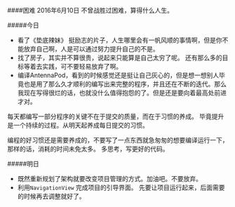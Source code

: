 ####困难 2016年6月10日
不曾战胜过困难，算得什么人生。

#####今日
+ 看了《垫底辣妹》 挺励志的片子，人生哪里会有一帆风顺的事情啊，但是你不能放弃自己啊，人是可以通过努力提升自己的不是。
+ 找了房子，其实并不算很贵，说起来只能算是自己太穷了呢。 还有那么多的目标等着去实践，可不要轻易放弃了啊。
+ 编译AntennaPod，看到的时候感觉还是挺让自己灰心的，但是想一想别人毕竟也是用了那么久才顺利的编写出来完整的程序，并且还在不断的迭代。那么我现在写得很烂的话，也就没什么值得抱怨的了。但是还是要向着最高处前进才对。

每天都编写一部分程序的关键不在于提交的质量，而在于习惯的养成。 毕竟提升是一个持续的过程。从明天起养成每日提交的习惯。

编程的好习惯还是需要养成的，不要写了一点东西就急匆匆的想要编译运行一下，那样的话，消耗的时间未免太多。 多思考，写更好的代码。


#####明日
+ 既然重新规划了架构就要改变项目管理的方式。加油吧。不要放弃。
+ 利用`NavigationView` 完成项目的引导界面。 先要让项目运行起来，后面需要的时候再去调整就好了。